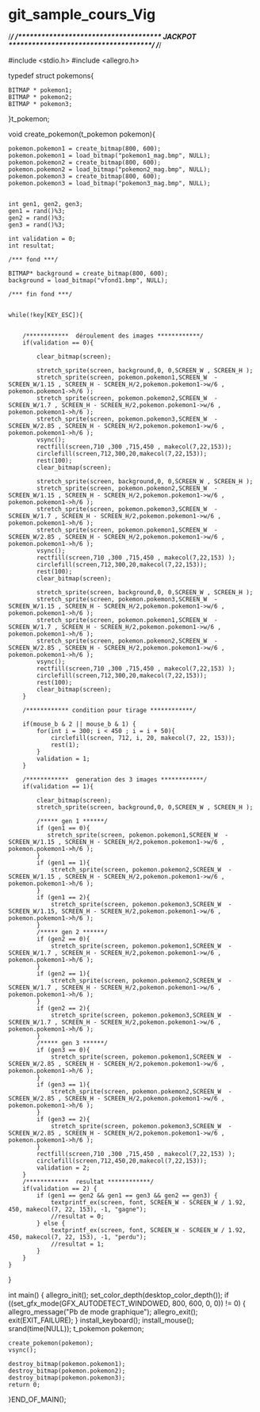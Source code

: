 # git_sample_cours_Vig
/***********************************************************************************/
/************************************* JACKPOT *************************************/
/***********************************************************************************/

#include <stdio.h>
#include <allegro.h>

typedef struct pokemons{

    BITMAP * pokemon1;
    BITMAP * pokemon2;
    BITMAP * pokemon3;

}t_pokemon;



void create_pokemon(t_pokemon pokemon){

    pokemon.pokemon1 = create_bitmap(800, 600);
    pokemon.pokemon1 = load_bitmap("pokemon1_mag.bmp", NULL);
    pokemon.pokemon2 = create_bitmap(800, 600);
    pokemon.pokemon2 = load_bitmap("pokemon2_mag.bmp", NULL);
    pokemon.pokemon3 = create_bitmap(800, 600);
    pokemon.pokemon3 = load_bitmap("pokemon3_mag.bmp", NULL);


    int gen1, gen2, gen3;
    gen1 = rand()%3;
    gen2 = rand()%3;
    gen3 = rand()%3;

    int validation = 0;
    int resultat;
   
    /*** fond ***/

    BITMAP* background = create_bitmap(800, 600);
    background = load_bitmap("vfond1.bmp", NULL);

    /*** fin fond ***/


    while(!key[KEY_ESC]){


        /************  déroulement des images ************/
        if(validation == 0){
            
            clear_bitmap(screen);

            stretch_sprite(screen, background,0, 0,SCREEN_W , SCREEN_H );
            stretch_sprite(screen, pokemon.pokemon1,SCREEN_W  - SCREEN_W/1.15 , SCREEN_H - SCREEN_H/2,pokemon.pokemon1->w/6 , pokemon.pokemon1->h/6 );
            stretch_sprite(screen, pokemon.pokemon2,SCREEN_W  - SCREEN_W/1.7 , SCREEN_H - SCREEN_H/2,pokemon.pokemon1->w/6 , pokemon.pokemon1->h/6 );
            stretch_sprite(screen, pokemon.pokemon3,SCREEN_W  - SCREEN_W/2.85 , SCREEN_H - SCREEN_H/2,pokemon.pokemon1->w/6 , pokemon.pokemon1->h/6 );
            vsync();
            rectfill(screen,710 ,300 ,715,450 , makecol(7,22,153));
            circlefill(screen,712,300,20,makecol(7,22,153));
            rest(100);
            clear_bitmap(screen);

            stretch_sprite(screen, background,0, 0,SCREEN_W , SCREEN_H );
            stretch_sprite(screen, pokemon.pokemon2,SCREEN_W  - SCREEN_W/1.15 , SCREEN_H - SCREEN_H/2,pokemon.pokemon1->w/6 , pokemon.pokemon1->h/6 );
            stretch_sprite(screen, pokemon.pokemon3,SCREEN_W  - SCREEN_W/1.7 , SCREEN_H - SCREEN_H/2,pokemon.pokemon1->w/6 , pokemon.pokemon1->h/6 );
            stretch_sprite(screen, pokemon.pokemon1,SCREEN_W  - SCREEN_W/2.85 , SCREEN_H - SCREEN_H/2,pokemon.pokemon1->w/6 , pokemon.pokemon1->h/6 );
            vsync();
            rectfill(screen,710 ,300 ,715,450 , makecol(7,22,153) );
            circlefill(screen,712,300,20,makecol(7,22,153));
            rest(100);
            clear_bitmap(screen);

            stretch_sprite(screen, background,0, 0,SCREEN_W , SCREEN_H );
            stretch_sprite(screen, pokemon.pokemon3,SCREEN_W  - SCREEN_W/1.15 , SCREEN_H - SCREEN_H/2,pokemon.pokemon1->w/6 , pokemon.pokemon1->h/6 );
            stretch_sprite(screen, pokemon.pokemon1,SCREEN_W  - SCREEN_W/1.7 , SCREEN_H - SCREEN_H/2,pokemon.pokemon1->w/6 , pokemon.pokemon1->h/6 );
            stretch_sprite(screen, pokemon.pokemon2,SCREEN_W  - SCREEN_W/2.85 , SCREEN_H - SCREEN_H/2,pokemon.pokemon1->w/6 , pokemon.pokemon1->h/6 );
            vsync();
            rectfill(screen,710 ,300 ,715,450 , makecol(7,22,153) );
            circlefill(screen,712,300,20,makecol(7,22,153));
            rest(100);
            clear_bitmap(screen);
        }

        /************ condition pour tirage ************/

        if(mouse_b & 2 || mouse_b & 1) {
            for(int i = 300; i < 450 ; i = i + 50){
                circlefill(screen, 712, i, 20, makecol(7, 22, 153));
                rest(1);
            }
            validation = 1;
        }

        /************  generation des 3 images ************/
        if(validation == 1){

            clear_bitmap(screen);
            stretch_sprite(screen, background,0, 0,SCREEN_W , SCREEN_H );

            /***** gen 1 ******/
            if (gen1 == 0){
               stretch_sprite(screen, pokemon.pokemon1,SCREEN_W  - SCREEN_W/1.15 , SCREEN_H - SCREEN_H/2,pokemon.pokemon1->w/6 , pokemon.pokemon1->h/6 );
            }
            if (gen1 == 1){
                stretch_sprite(screen, pokemon.pokemon2,SCREEN_W  - SCREEN_W/1.15 , SCREEN_H - SCREEN_H/2,pokemon.pokemon1->w/6 , pokemon.pokemon1->h/6 );
            }
            if (gen1 == 2){
                stretch_sprite(screen, pokemon.pokemon3,SCREEN_W  - SCREEN_W/1.15, SCREEN_H - SCREEN_H/2,pokemon.pokemon1->w/6 , pokemon.pokemon1->h/6 );
            }
            /***** gen 2 ******/
            if (gen2 == 0){
                stretch_sprite(screen, pokemon.pokemon1,SCREEN_W  - SCREEN_W/1.7 , SCREEN_H - SCREEN_H/2,pokemon.pokemon1->w/6 , pokemon.pokemon1->h/6 );
            }
            if (gen2 == 1){
                stretch_sprite(screen, pokemon.pokemon2,SCREEN_W  - SCREEN_W/1.7 , SCREEN_H - SCREEN_H/2,pokemon.pokemon1->w/6 , pokemon.pokemon1->h/6 );
            }
            if (gen2 == 2){
                stretch_sprite(screen, pokemon.pokemon3,SCREEN_W  - SCREEN_W/1.7 , SCREEN_H - SCREEN_H/2,pokemon.pokemon1->w/6 , pokemon.pokemon1->h/6 );
            }
            /***** gen 3 ******/
            if (gen3 == 0){
                stretch_sprite(screen, pokemon.pokemon1,SCREEN_W  - SCREEN_W/2.85 , SCREEN_H - SCREEN_H/2,pokemon.pokemon1->w/6 , pokemon.pokemon1->h/6 );
            }
            if (gen3 == 1){
                stretch_sprite(screen, pokemon.pokemon2,SCREEN_W  - SCREEN_W/2.85 , SCREEN_H - SCREEN_H/2,pokemon.pokemon1->w/6 , pokemon.pokemon1->h/6 );
            }
            if (gen3 == 2){
                stretch_sprite(screen, pokemon.pokemon3,SCREEN_W  - SCREEN_W/2.85 , SCREEN_H - SCREEN_H/2,pokemon.pokemon1->w/6 , pokemon.pokemon1->h/6 );
            }
            rectfill(screen,710 ,300 ,715,450 , makecol(7,22,153) );
            circlefill(screen,712,450,20,makecol(7,22,153));
            validation = 2;
        }
        /************  resultat ************/
        if(validation == 2) {
            if (gen1 == gen2 && gen1 == gen3 && gen2 == gen3) {
                textprintf_ex(screen, font, SCREEN_W - SCREEN_W / 1.92, 450, makecol(7, 22, 153), -1, "gagne");
                //resultat = 0;
            } else {
                textprintf_ex(screen, font, SCREEN_W - SCREEN_W / 1.92, 450, makecol(7, 22, 153), -1, "perdu");
                //resultat = 1;
            }
        }
    }
}


int main() {
    allegro_init();
    set_color_depth(desktop_color_depth());
    if ((set_gfx_mode(GFX_AUTODETECT_WINDOWED, 800, 600, 0, 0)) != 0) {
        allegro_message("Pb de mode graphique");
        allegro_exit();
        exit(EXIT_FAILURE);
    }
    install_keyboard();
    install_mouse();
    srand(time(NULL));
    t_pokemon pokemon;

    create_pokemon(pokemon);
    vsync();

    destroy_bitmap(pokemon.pokemon1);
    destroy_bitmap(pokemon.pokemon2);
    destroy_bitmap(pokemon.pokemon3);
    return 0;
}END_OF_MAIN();


